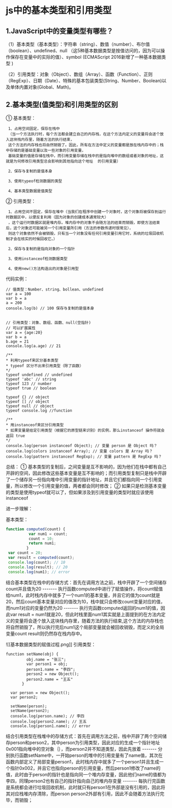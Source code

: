 # js中的基本类型和引用类型
## 1.JavaScript中的变量类型有哪些？

（1）基本类型（基本类型）：字符串（string）、数值（number）、布尔值（boolean）、undefined、null （这5种基本数据类型是按值访问的，因为可以操作保存在变量中的实际的值）、symbol (ECMAScript 2016新增了一种基本数据类型 )

（2）引用类型：对象（Object）、数组（Array）、函数（Function）、正则（RegExp）、日期（Date）、特殊的基本包装类型(String、Number、Boolean)以及单体内置对象(Global、Math)。

## 2.基本类型(值类型)和引用类型的区别

① 基本类型：
```
 1、占用空间固定，保存在栈中
 （当一个方法执行时，每个方法都会建立自己的内存栈，在这个方法内定义的变量将会逐个放入这块栈内存里，随着方法的执行结束，
 这个方法的内存栈也将自然销毁了。因此，所有在方法中定义的变量都是放在栈内存中的；栈中存储的是基础变量以及一些对象的引用变量，
 基础变量的值是存储在栈中，而引用变量存储在栈中的是指向堆中的数组或者对象的地址，这就是为何修改引用类型总会影响到其他指向这个地址  的引用变量）

 2、保存与复制的是值本身

 3、使用typeof检测数据的类型

 4、基本类型数据是值类型
```


② 引用类型：
```
 1、占用空间不固定，保存在堆中（当我们在程序中创建一个对象时，这个对象将被保存到运行时数据区中，以便反复利用（因为对象的创建成本通常较大）
 ，这个运行时数据区就是堆内存。堆内存中的对象不会随方法的结束而销毁，即使方法结束后，这个对象还可能被另一个引用变量所引用（方法的参数传递时很常见），
 则这个对象依然不会被销毁，只有当一个对象没有任何引用变量引用它时，系统的垃圾回收机制才会在核实的时候回收它。）

 2、保存与复制的是指向对象的一个指针

 3、使用instanceof检测数据类型

 4、使用new()方法构造出的对象是引用型
```

代码实例：

```
// 值类型：Number、string、bollean、undefined
var a = 100
var b = a
a = 200
console.log(b) // 100 保存与复制的是值本身
 
 
// 引用类型：对象、数组、函数、null(空指针)
// 可以扩展属性
var a = {age:20}
var b = a
b.age = 21 
console.log(a.age) // 21 

/**
* 利用typeof来区分基本类型
* typeof 区分不出来引用类型（除了函数）
*/ 
typeof undefined // undefined
typeof 'abc' // string
typeof 123 // number
typeof true // boolean

typeof {} // object
typeof [] // object
typeof null // object
typeof console.log //function

/**
* 用instanceof来区分引用类型
* 如果变量是给定引用类型（根据它的原型链来识别）的实例，那么instanceof 操作符就会返回 true
*/ 
console.log(person instanceof Object); // 变量 person 是 Object 吗？
console.log(colors instanceof Array); // 变量 colors 是 Array 吗？
console.log(pattern instanceof RegExp); // 变量 pattern 是 RegExp 吗？

```

总结：
	① 基本类型的复制后，之间变量是互不影响的，因为他们在栈中都有自己开辟的空间，因此修改这些基本变量是互不影响的；而引用类型复制只是栈中开辟了一个储存另一份指向堆中引用变量的指针地址，并且它们都指向同一个引用变量，所以修改一个引用变量的值，两者都会同时修改；
	② 如果只是检测基本变量的类型是使用typeof就可以了，但如果涉及到引用变量的类型时就应该使用instanceof

进一步理解：

基本类型：
```js
function computed(count) {
          var num1 = count;
          count = 10; 
          return num1; 
         } 
 var count = 20; 
 var result = computed(count); 
 console.log(count); // 10	
 console.log(result); // 20
 console.log(num1); // error

```

结合基本类型在栈中的存储方式：首先在调用方法之前，栈中开辟了一个空间储存count并且值为20 ------- 执行函数computed中进行了赋值操作，将count赋值给num1，此时栈内存中就多了一个num1的基本变量，并且它的值为count就是20，然后count基本变量对应的值改为10，栈中就只会修改count变量对应的值，而num1对应的变量仍然为20 ------- 执行完函数computed返回的num1的值，因此var result = num1就是20，但此时栈里面num1其实就是上面提到的在方法内定义的变量将会逐个放入这块栈内存里，随着方法的执行结束,这个方法的内存栈也将自然销毁了，所以执行完后num1这个局部变量就会被回收销毁，而定义的全局变量count result则仍然存在栈内存中。


![[基本数据类型的赋值过程.png]]
引用类型：

```
function setName(obj) { 
         obj.name = "张三"; 
         var person1 = obj;
         person1.name = "李四";
         person2 = new Object();
         person2.name = "王五"
       } 
       
  var person = new Object(); 
  var person2;
  
  setName(person);
  setName(person2);
  console.log(person.name); // 李四
  console.log(person2.name); // 王五
  console.log(person1.name); // error

```

结合引用类型在栈堆中的存储方式：首先在调用方法之前，栈中开辟了两个空间储存person和person2，其中person为引用类型，因此对应的生成一个指针地址0x001指向堆中的空对象｛｝，而person2并不知道类型，因此先放着 ------- 分别执行函数setName中，一开始person的堆中的引用变量有了name值，其次在函数内部定义了局部变量person1，此时栈内存中就多了一个person1并且生成一个指针0x002，并且它也指向person的引用变量，然后person1修改了name的值，此时由于person的指针也是指向同一个堆内存变量，因此他们name的值都为李四，同理person2也有自己的指针指向自己的堆内存变量 ------- 每执行完函数是系统都会进行垃圾回收机制，此时就只有person1在外部是没有引用的，因此将其对应栈堆内存清除，而person person2外部有引用，因此不会随着方法执行完毕，而销毁；